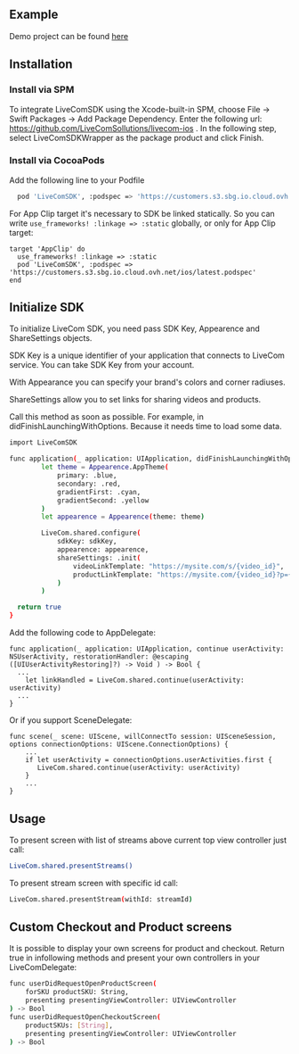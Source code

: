 ## Example
Demo project can be found [here](https://github.com/LiveComSollutions/livecom-ios-demo)

## Installation
### Install via SPM
To integrate LiveComSDK using the Xcode-built-in SPM, choose File → Swift Packages → Add Package Dependency.
Enter the following url: https://github.com/LiveComSollutions/livecom-ios . In the following step, select LiveComSDKWrapper as the package product and click Finish.

### Install via CocoaPods
Add the following line to your Podfile
```sh
  pod 'LiveComSDK', :podspec => 'https://customers.s3.sbg.io.cloud.ovh.net/ios/latest.podspec'
```
For App Clip target it's necessary to SDK be linked statically. So you can write `use_frameworks! :linkage => :static` globally, or only for App Clip target:

```
target 'AppClip' do
  use_frameworks! :linkage => :static
  pod 'LiveComSDK', :podspec => 'https://customers.s3.sbg.io.cloud.ovh.net/ios/latest.podspec'
end
```

## Initialize SDK
To initialize LiveCom SDK, you need pass SDK Key, Appearence and ShareSettings objects.

SDK Key is a unique identifier of your application that connects to LiveCom service. You can take SDK Key from your account.

With Appearance you can specify your brand's colors and corner radiuses.

ShareSettings allow you to set links for sharing videos and products.

Call  this method as soon as possible. For example, in didFinishLaunchingWithOptions. Because it needs time to load some data.
```sh 
import LiveComSDK

func application(_ application: UIApplication, didFinishLaunchingWithOptions launchOptions: [UIApplication.LaunchOptionsKey: Any]?) -> Bool {
        let theme = Appearence.AppTheme(
            primary: .blue,
            secondary: .red,
            gradientFirst: .cyan,
            gradientSecond: .yellow
        )
        let appearence = Appearence(theme: theme)

        LiveCom.shared.configure(
            sdkKey: sdkKey,
            appearence: appearence,
            shareSettings: .init(
                videoLinkTemplate: "https://mysite.com/s/{video_id}",
                productLinkTemplate: "https://mysite.com/{video_id}?p={product_id}"
            )
        )

  return true
}
```
Add the following code to AppDelegate:
```
func application(_ application: UIApplication, continue userActivity: NSUserActivity, restorationHandler: @escaping ([UIUserActivityRestoring]?) -> Void ) -> Bool {
  ...
    let linkHandled = LiveCom.shared.continue(userActivity: userActivity)
  ...
}
```
Or if you support SceneDelegate:
```
func scene(_ scene: UIScene, willConnectTo session: UISceneSession, options connectionOptions: UIScene.ConnectionOptions) {
    ...        
    if let userActivity = connectionOptions.userActivities.first {
       LiveCom.shared.continue(userActivity: userActivity)
    }
    ...
}
```

## Usage
To present screen with list of streams above current top view controller just call:
```sh 
LiveCom.shared.presentStreams()
```

To present stream screen with specific id call:
```sh 
LiveCom.shared.presentStream(withId: streamId)
```

## Custom Checkout and Product screens
It is possible to display your own screens for product and checkout.
Return true in  infollowing methods and present your own controllers in your LiveComDelegate:
```sh
func userDidRequestOpenProductScreen(
    forSKU productSKU: String,
    presenting presentingViewController: UIViewController
) -> Bool
func userDidRequestOpenCheckoutScreen(
    productSKUs: [String],
    presenting presentingViewController: UIViewController
) -> Bool
```
